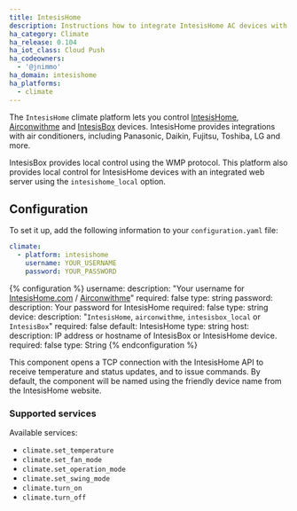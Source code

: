 ```yaml
---
title: IntesisHome
description: Instructions how to integrate IntesisHome AC devices with Home Assistant
ha_category: Climate
ha_release: 0.104
ha_iot_class: Cloud Push
ha_codeowners:
  - '@jnimmo'
ha_domain: intesishome
ha_platforms:
  - climate
---
```


The `IntesisHome` climate platform lets you control [IntesisHome](https://www.intesishome.com), [Airconwithme](https://airconwithme.com) and [IntesisBox](https://www.intesisbox.com) devices. IntesisHome provides integrations with air conditioners, including Panasonic, Daikin, Fujitsu, Toshiba, LG and more.

IntesisBox provides local control using the WMP protocol. This platform also provides local control for IntesisHome devices with an integrated web server using the `intesishome_local` option. 

## Configuration

To set it up, add the following information to your `configuration.yaml` file:

```yaml
climate:
  - platform: intesishome
    username: YOUR_USERNAME
    password: YOUR_PASSWORD
```

{% configuration %}
username:
  description: "Your username for [IntesisHome.com](https://accloud.intesis.com) / [Airconwithme](https://airconwithme.com)"
  required: false
  type: string
password:
  description: Your password for IntesisHome
  required: false
  type: string
device:
  description: "`IntesisHome`, `airconwithme`, `intesisbox_local` or `IntesisBox`"
  required: false
  default: IntesisHome
  type: string
host:
  description: IP address or hostname of IntesisBox or IntesisHome device. 
  required: false
  type: String
{% endconfiguration %}

This component opens a TCP connection with the IntesisHome API to receive temperature and status updates, and to issue commands.
By default, the component will be named using the friendly device name from the IntesisHome website.

### Supported services

Available services:

- `climate.set_temperature`
- `climate.set_fan_mode`
- `climate.set_operation_mode`
- `climate.set_swing_mode`
- `climate.turn_on`
- `climate.turn_off`
